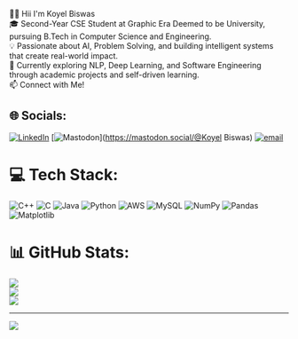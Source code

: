 👩‍💻 Hii I'm Koyel Biswas  
🎓 Second-Year CSE Student at Graphic Era Deemed to be University, pursuing B.Tech in Computer Science and Engineering. <br/>
💡 Passionate about AI, Problem Solving, and building intelligent systems that create real-world impact.<br/>
🧠 Currently exploring NLP, Deep Learning, and Software Engineering through academic projects and self-driven learning.<br/>
📫 Connect with Me!

## 🌐 Socials:
[![LinkedIn](https://img.shields.io/badge/LinkedIn-%230077B5.svg?logo=linkedin&logoColor=white)](https://linkedin.com/in/https://www.linkedin.com/in/koyel-biswas-335258330 ) [![Mastodon](https://img.shields.io/badge/-MASTODON-%232B90D9?logo=mastodon&logoColor=white)](https://mastodon.social/@Koyel Biswas) [![email](https://img.shields.io/badge/Email-D14836?logo=gmail&logoColor=white)](mailto:biswaskoyel19@gmail.com) 

# 💻 Tech Stack:
![C++](https://img.shields.io/badge/c++-%2300599C.svg?style=for-the-badge&logo=c%2B%2B&logoColor=white) ![C](https://img.shields.io/badge/c-%2300599C.svg?style=for-the-badge&logo=c&logoColor=white) ![Java](https://img.shields.io/badge/java-%23ED8B00.svg?style=for-the-badge&logo=openjdk&logoColor=white) ![Python](https://img.shields.io/badge/python-3670A0?style=for-the-badge&logo=python&logoColor=ffdd54) ![AWS](https://img.shields.io/badge/AWS-%23FF9900.svg?style=for-the-badge&logo=amazon-aws&logoColor=white) ![MySQL](https://img.shields.io/badge/mysql-4479A1.svg?style=for-the-badge&logo=mysql&logoColor=white) ![NumPy](https://img.shields.io/badge/numpy-%23013243.svg?style=for-the-badge&logo=numpy&logoColor=white) ![Pandas](https://img.shields.io/badge/pandas-%23150458.svg?style=for-the-badge&logo=pandas&logoColor=white) ![Matplotlib](https://img.shields.io/badge/Matplotlib-%23ffffff.svg?style=for-the-badge&logo=Matplotlib&logoColor=black)
# 📊 GitHub Stats:
![](https://github-readme-stats.vercel.app/api?username=koyel1901&theme=shadow_blue&hide_border=false&include_all_commits=false&count_private=false)<br/>
![](https://nirzak-streak-stats.vercel.app/?user=koyel1901&theme=shadow_blue&hide_border=false)<br/>
![](https://github-readme-stats.vercel.app/api/top-langs/?username=koyel1901&theme=shadow_blue&hide_border=false&include_all_commits=false&count_private=false&layout=compact)

---
[![](https://visitcount.itsvg.in/api?id=koyel1901&icon=0&color=0)](https://visitcount.itsvg.in)

<!-- Proudly created with GPRM ( https://gprm.itsvg.in ) -->
